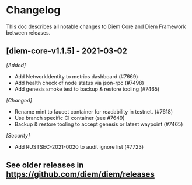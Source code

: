 # Changelog
This doc describes all notable changes to Diem Core and Diem Framework between releases.


## [diem-core-v1.1.5] - 2021-03-02
*[Added]*

* Add NetworkIdentity to metrics dashboard (#7669)
* Add health check of node status via json-rpc (#7498)
* Add genesis smoke test to backup & restore tooling (#7465)

*[Changed]*

* Rename mint to faucet container for readability in testnet. (#7618)
* Use branch specific CI container (see #7649)
* Backup & restore tooling to accept genesis or latest waypoint (#7465)

*[Security]*

* Add RUSTSEC-2021-0020 to audit ignore list (#7723)

## See older releases in https://github.com/diem/diem/releases
